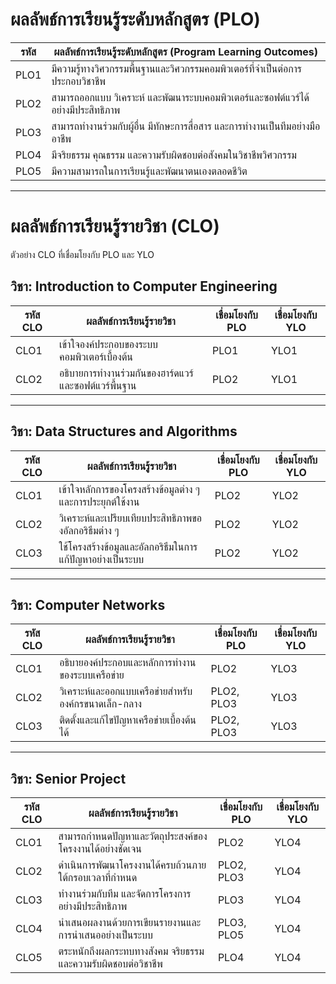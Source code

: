 # ผลลัพธ์การเรียนรู้ระดับหลักสูตร (PLO)

| รหัส | ผลลัพธ์การเรียนรู้ระดับหลักสูตร (Program Learning Outcomes) |
|------|---------------------------------------------------------------|
| PLO1 | มีความรู้ทางวิศวกรรมพื้นฐานและวิศวกรรมคอมพิวเตอร์ที่จำเป็นต่อการประกอบวิชาชีพ |
| PLO2 | สามารถออกแบบ วิเคราะห์ และพัฒนาระบบคอมพิวเตอร์และซอฟต์แวร์ได้อย่างมีประสิทธิภาพ |
| PLO3 | สามารถทำงานร่วมกับผู้อื่น มีทักษะการสื่อสาร และการทำงานเป็นทีมอย่างมืออาชีพ |
| PLO4 | มีจริยธรรม คุณธรรม และความรับผิดชอบต่อสังคมในวิชาชีพวิศวกรรม |
| PLO5 | มีความสามารถในการเรียนรู้และพัฒนาตนเองตลอดชีวิต |

---

# ผลลัพธ์การเรียนรู้รายวิชา (CLO)

ตัวอย่าง CLO ที่เชื่อมโยงกับ PLO และ YLO

## วิชา: Introduction to Computer Engineering

| รหัส CLO | ผลลัพธ์การเรียนรู้รายวิชา                            | เชื่อมโยงกับ PLO | เชื่อมโยงกับ YLO |
|----------|---------------------------------------------------------|------------------|------------------|
| CLO1     | เข้าใจองค์ประกอบของระบบคอมพิวเตอร์เบื้องต้น            | PLO1             | YLO1             |
| CLO2     | อธิบายการทำงานร่วมกันของฮาร์ดแวร์และซอฟต์แวร์พื้นฐาน | PLO2             | YLO1             |

---

## วิชา: Data Structures and Algorithms

| รหัส CLO | ผลลัพธ์การเรียนรู้รายวิชา                                           | เชื่อมโยงกับ PLO | เชื่อมโยงกับ YLO |
|----------|----------------------------------------------------------------------|------------------|------------------|
| CLO1     | เข้าใจหลักการของโครงสร้างข้อมูลต่าง ๆ และการประยุกต์ใช้งาน        | PLO2             | YLO2             |
| CLO2     | วิเคราะห์และเปรียบเทียบประสิทธิภาพของอัลกอริธึมต่าง ๆ            | PLO2             | YLO2             |
| CLO3     | ใช้โครงสร้างข้อมูลและอัลกอริธึมในการแก้ปัญหาอย่างเป็นระบบ         | PLO2             | YLO2             |

---

## วิชา: Computer Networks

| รหัส CLO | ผลลัพธ์การเรียนรู้รายวิชา                                         | เชื่อมโยงกับ PLO   | เชื่อมโยงกับ YLO |
|----------|--------------------------------------------------------------------|--------------------|------------------|
| CLO1     | อธิบายองค์ประกอบและหลักการทำงานของระบบเครือข่าย                 | PLO2               | YLO3             |
| CLO2     | วิเคราะห์และออกแบบเครือข่ายสำหรับองค์กรขนาดเล็ก-กลาง            | PLO2, PLO3         | YLO3             |
| CLO3     | ติดตั้งและแก้ไขปัญหาเครือข่ายเบื้องต้นได้                         | PLO2, PLO3         | YLO3             |

---

## วิชา: Senior Project

| รหัส CLO | ผลลัพธ์การเรียนรู้รายวิชา                                                  | เชื่อมโยงกับ PLO             | เชื่อมโยงกับ YLO |
|----------|-----------------------------------------------------------------------------|-------------------------------|------------------|
| CLO1     | สามารถกำหนดปัญหาและวัตถุประสงค์ของโครงงานได้อย่างชัดเจน                | PLO2                          | YLO4             |
| CLO2     | ดำเนินการพัฒนาโครงงานได้ครบถ้วนภายใต้กรอบเวลาที่กำหนด                  | PLO2, PLO3                    | YLO4             |
| CLO3     | ทำงานร่วมกับทีม และจัดการโครงการอย่างมีประสิทธิภาพ                      | PLO3                          | YLO4             |
| CLO4     | นำเสนอผลงานด้วยการเขียนรายงานและการนำเสนออย่างเป็นระบบ                 | PLO3, PLO5                    | YLO4             |
| CLO5     | ตระหนักถึงผลกระทบทางสังคม จริยธรรม และความรับผิดชอบต่อวิชาชีพ          | PLO4                          | YLO4             |
